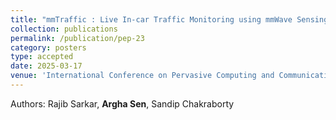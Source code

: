 ```yaml
---
title: "mmTraffic : Live In-car Traffic Monitoring using mmWave Sensing"
collection: publications
permalink: /publication/pep-23
category: posters
type: accepted
date: 2025-03-17
venue: 'International Conference on Pervasive Computing and Communications (PerCom 2025) Work In Progress'
---
```

Authors: Rajib Sarkar, <b>Argha Sen</b>, Sandip Chakraborty <br>